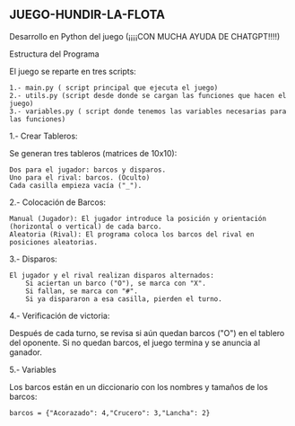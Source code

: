 ## JUEGO-HUNDIR-LA-FLOTA 

Desarrollo en Python del juego (¡¡¡¡CON MUCHA AYUDA DE CHATGPT!!!!)

Estructura del Programa

El juego se reparte en tres scripts:  

    1.- main.py ( script principal que ejecuta el juego)
    2.- utils.py (script desde donde se cargan las funciones que hacen el juego)
    3.- variables.py ( script donde tenemos las variables necesarias para las funciones)

1.- Crear Tableros:

Se generan tres tableros (matrices de 10x10):

    Dos para el jugador: barcos y disparos.
    Uno para el rival: barcos. (Oculto)
    Cada casilla empieza vacía ("_").

2.- Colocación de Barcos:

    Manual (Jugador): El jugador introduce la posición y orientación (horizontal o vertical) de cada barco. 
    Aleatoria (Rival): El programa coloca los barcos del rival en posiciones aleatorias.

3.- Disparos:

    El jugador y el rival realizan disparos alternados:
        Si aciertan un barco ("O"), se marca con "X".
        Si fallan, se marca con "#".
        Si ya dispararon a esa casilla, pierden el turno.

4.- Verificación de victoria:

Después de cada turno, se revisa si aún quedan barcos ("O") en el tablero del oponente.
Si no quedan barcos, el juego termina y se anuncia al ganador.

5.- Variables

Los barcos están en un diccionario con los nombres y tamaños de los barcos:

    barcos = {"Acorazado": 4,"Crucero": 3,"Lancha": 2}








